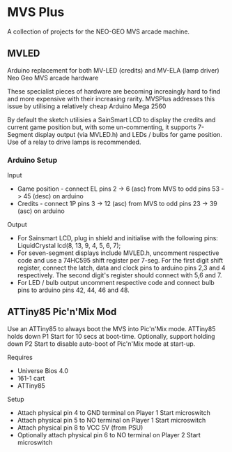 # MVS Plus

A collection of projects for the NEO-GEO MVS arcade machine.

## MVLED

Arduino replacement for both MV-LED (credits) and MV-ELA (lamp driver) Neo Geo MVS arcade hardware

These specialist pieces of hardware are becoming increaingly hard to find and more expensive with their increasing rarity.
MVSPlus addresses this issue by utilising a relatively cheap Arduino Mega 2560

By default the sketch utilisies a SainSmart LCD to display the credits and current game position but, with some un-commenting, it supports 7-Segment display output (via MVLED.h) and LEDs / bulbs for game position.
Use of a relay to drive lamps is recommended.

### Arduino Setup

Input

- Game position - connect EL pins 2 -> 6 (asc) from MVS to odd pins 53 -> 45 (desc) on arduino
- Credits - connect 1P pins 3 -> 12 (asc) from MVS to odd pins 23 -> 39 (asc) on arduino

Output

- For Sainsmart LCD, plug in shield and initialise with the following pins:
LiquidCrystal lcd(8, 13, 9, 4, 5, 6, 7);
- For seven-segment displays include MVLED.h, uncomment respective code and use a 74HC595 shift register per 7-seg. For the first digit shift register, connect the latch, data and clock pins to arduino pins 2,3 and 4 respectively. The second digit's register should connect with 5,6 and 7.
- For LED / bulb output uncomment respective code and connect bulb pins to arduino pins 42, 44, 46 and 48.

## ATTiny85 Pic'n'Mix Mod

Use an ATTiny85 to always boot the MVS into Pic'n'Mix mode.
ATTiny85 holds down P1 Start for 10 secs at boot-time. 
Optionally, support holding down P2 Start to disable auto-boot of Pic'n'Mix mode at start-up.

Requires

- Universe Bios 4.0
- 161-1 cart
- ATTiny85

Setup

- Attach physical pin 4 to GND terminal on Player 1 Start microswitch
- Attach physical pin 5 to NO terminal on Player 1 Start microswitch
- Attach physical pin 8 to VCC 5V (from PSU)
- Optionally attach physical pin 6 to NO terminal on Player 2 Start microswitch
